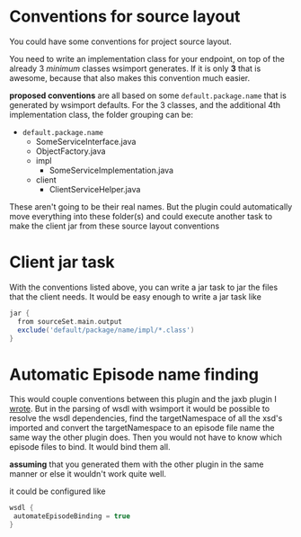 # Conventions for source layout #
You could have some conventions for project source layout.  

You need to write an implementation class for your endpoint, on top of the already 3 *minimum* classes wsimport generates.  If it is only **3** that is awesome, because that also makes this convention much easier.  

**proposed conventions**  are all based on some `default.package.name` that is generated by wsimport defaults. For the 3 classes, and the additional 4th implementation class, the folder grouping can be:

* `default.package.name`
  * SomeServiceInterface.java
  * ObjectFactory.java
  * impl
    * SomeServiceImplementation.java
  * client
    * ClientServiceHelper.java

These aren't going to be their real names.  But the plugin could automatically move everything into these folder(s) and could execute another task to make the client jar from these source layout conventions

# Client jar task #
With the conventions listed above, you can write a jar task to jar the files that the client needs.  It would be easy enough to write a jar task like 

```groovy
jar {
  from sourceSet.main.output
  exclude('default/package/name/impl/*.class')
}
```

# Automatic Episode name finding #
This would couple conventions between this plugin and the jaxb plugin I [wrote](https://github.com/djmijares/gradle-jaxb-namespace-dependency).  But in the parsing of wsdl with wsimport it would be possible to resolve the wsdl dependencies, find the targetNamespace of all the xsd's imported and convert the targetNamespace to an episode file name the same way the other plugin does.  Then you would not have to know which episode files to bind.  It would bind them all. 

**assuming** that you generated them with the other plugin in the same manner or else it wouldn't work quite well.  

it could be configured like

```groovy
wsdl {
 automateEpisodeBinding = true
}
```
